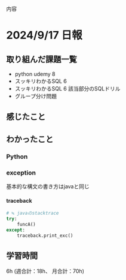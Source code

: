 内容
# 2024/9/17 日報
## 取り組んだ課題一覧
+ python udemy 8
+ スッキリわかるSQL 6
+ スッキリわかるSQL 6 該当部分のSQLドリル
+ グループ分け問題

## 感じたこと

## わかったこと
### Python
### exception
基本的な構文の書き方はjavaと同じ

#### traceback
```python
# ≒ javaのstacktrace
try:
    funcA()
except:
    traceback.print_exc()
```

## 学習時間
6h (週合計：18h、 月合計：70h)